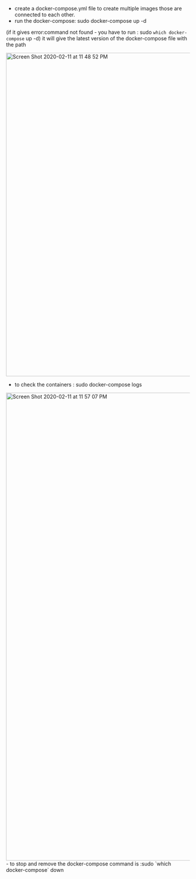 - create a docker-compose.yml file to create multiple images those are connected to each other.
- run the docker-compose: sudo docker-compose up -d

(if it gives error:command not found - you have to run : sudo `which docker-compose` up -d)
it will give the latest version of the docker-compose file with the path

<img width="885" alt="Screen Shot 2020-02-11 at 11 48 52 PM" src="https://user-images.githubusercontent.com/59787273/74306821-3bc53800-4d29-11ea-894b-059610bfe927.png">

- to check the containers : sudo docker-compose logs
<img width="1280" alt="Screen Shot 2020-02-11 at 11 57 07 PM" src="https://user-images.githubusercontent.com/59787273/74307379-b93d7800-4d2a-11ea-9111-07aac5ec9b2c.png">
- to stop and remove the docker-compose command is :sudo `which docker-compose` down
